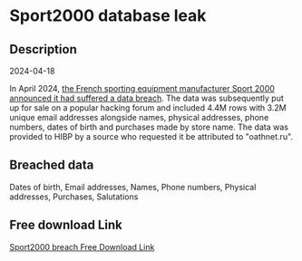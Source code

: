 # Sport2000 database leak

## Description

2024-04-18

In April 2024, <a href="https://www.clubic.com/actualite-525045-sport-2000-victime-d-une-cyberattaque-un-gang-de-pirates-francais-soupconne-de-vendre-les-donnees-de-4-millions-de-clients.html" target="_blank" rel="noopener">the French sporting equipment manufacturer Sport 2000 announced it had suffered a data breach</a>. The data was subsequently put up for sale on a popular hacking forum and included 4.4M rows with 3.2M unique email addresses alongside names, physical addresses, phone numbers, dates of birth and purchases made by store name. The data was provided to HIBP by a source who requested it be attributed to &quot;oathnet.ru&quot;.

## Breached data

Dates of birth, Email addresses, Names, Phone numbers, Physical addresses, Purchases, Salutations

## Free download Link

[Sport2000 breach Free Download Link](https://link-to.net/1229997/597.8681339133966/dynamic/?r=aHR0cHM6Ly93d3cubWVkaWFmaXJlLmNvbS92aWV3L0tZejAyVnZmZE44VTJCdy9zcG9ydDIwMDAuZnIvZmlsZQ==)